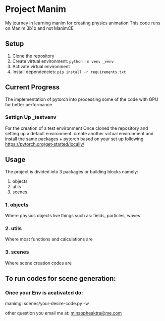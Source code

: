 # Project Manim

My journey in learning manim for creating physics animation
This code runs on Manim 3b1b and not ManimCE

## Setup

1. Clone the repository
2. Create virtual environment: `python -m venv _venv`
3. Activate virtual environment
4. Install dependencies: `pip install -r requirements.txt`

## Current Progress
The implementation of pytorch into processing some of the code with GPU for better performance
### Settign Up _testvenv
For the creation of a test environment
Once cloned the repository and setting up a default environment. create another virtual environment and install the same packages + pytorch based on your set up following https://pytorch.org/get-started/locally/



## Usage

The project is divided into 3 packages or building blocks namely:
1. objects
2. utils
3. scenes

### 1. objects
Where physics objects live things such as: fields, particles, waves
### 2. utils
Where most functions and calculations are
### 3. scenes
Where scene creation codes are

## To run codes for scene generation:
### Once your Env is acativated do:
manimgl scenes/your-desire-code.py -w

other question you email me at: minsopheaktra@me.com